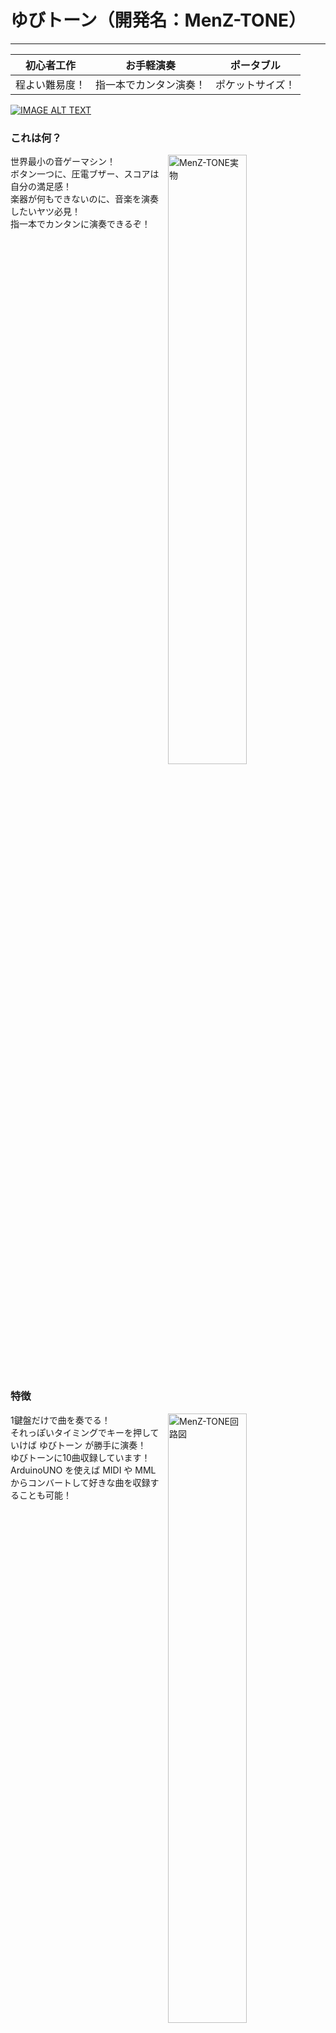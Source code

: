 # ゆびトーン（開発名：MenZ-TONE） #
***

|初心者工作|お手軽演奏|ポータブル|
|:---:|:---:|:---:|
|程よい難易度！|指一本でカンタン演奏！|ポケットサイズ！|

[![IMAGE ALT TEXT](https://img.youtube.com/vi/ij7eNtTbqwg/0.jpg)](https://www.youtube.com/watch?v=ij7eNtTbqwg "Youtube video")

### これは何？ ###
<img src="https://raw.githubusercontent.com/The-MenZ/MenZ-TONE/master/photo/MenZ-TONE_real.jpg" width="50%" align="right" alt="MenZ-TONE実物">
世界最小の音ゲーマシン！<br>
ボタン一つに、圧電ブザー、スコアは自分の満足感！<br>
楽器が何もできないのに、音楽を演奏したいヤツ必見！<br>
指一本でカンタンに演奏できるぞ！<br>

<br clear="all">

### 特徴 ###
<img src="https://raw.githubusercontent.com/The-MenZ/MenZ-TONE/master/photo/MenZ-TONE_circuit.png" width="50%" align="right" alt="MenZ-TONE回路図">
1鍵盤だけで曲を奏でる！<br>
それっぽいタイミングでキーを押していけば ゆびトーン が勝手に演奏！<br>
ゆびトーンに10曲収録しています！<br>
ArduinoUNO を使えば MIDI や MML からコンバートして好きな曲を収録することも可能！<br>

<br clear="all">

### 内容物 ###
<img src="https://raw.githubusercontent.com/The-MenZ/MenZ-TONE/e60dfb00fbc16afa9d4a3ec3e0ca0d44dbfe4d77/photo/MenZ-TONE_contents.JPG" alt="MenZ-TONE内容物">
<br>

|名前|個数|備考|
|:---:|:---:|:---:|
|基板|1|ゆびトーン専用|
|ATmega328P|1|ゆびトーン書き込み済み|
|水晶発振子|1|16MHz|
|セラミックコンデンサ|2|22pF|
|セラミックコンデンサ|1|0.1uF|
|電解コンデンサ|1|47uF|
|抵抗|1|330Ω|
|抵抗|4|10kΩ|
|抵抗|8|7セグLEDによって抵抗値変更|
|タクトスイッチ(大)|1|演奏用|
|タクトスイッチ(小)|3|その他操作用|
|発光ダイオード|1|PIN13用|
|発光ダイオード|1|演奏スイッチ用|
|7セグメントLED|1|アノードコモン|
|圧電ブザー|1||

<br clear="all">

### 使用する工具 ###

<img src="https://raw.githubusercontent.com/The-MenZ/MenZ-TONE/master/photo/MenZ-TONE_tool.JPG" width="50%" align="right" alt="使用する工具">

（左から）

1. ハンダコテ
2. ハンダ

   はんだ付けには上2つが必須！熱が出るので、やけどに十分して工作しよう！

3. ニッパー

   はんだ付けしたあとの部品の足をこれで切り取ろう！

<br clear="all">

### 工作時の注意 ###

* 付属のマニュアルをよく読んで製作を行ってください
* 工作時は工具による怪我、やけど等に十分注意して行いましょう
* 保護者の方へ：お子様が製作を行う場合は、指導・監督や保護メガネ等の保護具等で安全を確保した上で製作をさせてください

<br clear="all">

### 曲リスト ###

|番号|曲名|難易度（多いほど難しい）|
|:---:|:---:|:---:|
|0|オチに使われる効果音|☆|
|1|チャルメラ|☆|
|2|きらきら星|☆☆|
|3|遠き山に日は落ちて|☆☆|
|4|赤い靴|☆☆|
|5|カエルの歌|☆☆|
|6|君が代|☆☆☆|
|7|通りゃんせ|☆☆☆☆|
|8|かごめかごめ|☆☆☆☆☆|
|9|Auld Lang Syne（蛍の光）|☆☆|

### 他の曲は無いの？ ###
<img src="https://raw.githubusercontent.com/The-MenZ/MenZ-TONE/master/photo/MenZ-TONE_kit.jpg" width="50%" align="right" alt="MenZ-TONE回路図">
MMLデータをゆびトーン用のデータにコンバートするツールを作りました<br>
http://www.the-menz.com/mml2tone.html <br>
 <br>
songs.hに自動演奏データや曲データが入っています<br>
これを書き換えてArduinoに書き込みましょう<br>
 <br>
MIDI -> MML -> TONE の流れでMIDIからTONEに自動演奏&曲データを流し込めます<br>
 <br>
MIDIからMMLに変換するには 3ML EDITOR 2 が便利です<br>
http://3ml.jp/

<br clear="all">

#### MIDIからMMLに変換する ####

1. 3ML EDITOR 2でMIDIファイルを開きます

   「ファイル」＞「標準MIDIファイルを入力」を選択して、ファイルを開きます

<img src="https://raw.githubusercontent.com/The-MenZ/MenZ-TONE/master/photo/MenZ-TONE_3mleditor.jpg" width="430px" align="left">
<img src="https://raw.githubusercontent.com/The-MenZ/MenZ-TONE/master/photo/MenZ-TONE_openmidi.jpg" width="430px">

2. 「インポート設定」の画面でOKをクリックします。

<img src="https://raw.githubusercontent.com/The-MenZ/MenZ-TONE/a3f341c478608d9ff0e374d6dd382beaa2d9c14f/photo/MenZ-TOME_midiconfig.jpg">

3. Tempoの部分にある数字をメモっておきます

   例では100となっています

<img src="https://raw.githubusercontent.com/The-MenZ/MenZ-TONE/master/photo/MenZ-TONE_tempo.jpg">

4. メロディ部分のスコアを開き、使いたい部分のメロディーを選択してコピーします

   例では3小節途中までを選択しました

<img src="https://raw.githubusercontent.com/The-MenZ/MenZ-TONE/master/photo/MenZ-TONE_score.jpg">

5. MMLを全て削除してコピーしたMMLを貼り付けた後、コメントや改行を削除し1行にして、先頭にテンポを追加します

   テンポは100なので、MMLの先頭にt100を書きます

   1行にしたものをこのあとの作業に使用しますので、コピーしておきます

<img src="https://raw.githubusercontent.com/The-MenZ/MenZ-TONE/master/photo/MenZ-TOME_addtempo.jpg">

<br clear="all">

#### MMLからゆびトーンの形式に変換する ####

1. 3ML EDITOR 2で仕込んだMMLを[MML2TONE](https://www.the-menz.com/mml2tone.html)のテキストボックスに入れてconvert!ボタンを押します

   以下の3つの情報がでてきますので、これをこのあとの作業に使います。

   1. テンポ
   2. 配列形式の楽譜
   3. 配列形式の音符の長さ

<img src="https://raw.githubusercontent.com/The-MenZ/MenZ-TONE/master/photo/MenZ-TONE_mml3tone.png">

<br clear="all">

#### 曲をプログラムに追加する ####

例では、song2.hの1曲目を変更します。

1. ヘッダファイルを開きます

2. 楽譜を置き換えます（左：変更前、右：変更後）

<img src="https://raw.githubusercontent.com/The-MenZ/MenZ-TONE/master/photo/MenZ-TONE_scorecode.png" align="left">
<img src="https://raw.githubusercontent.com/The-MenZ/MenZ-TONE/master/photo/MenZ-TONE_scorecode_change.png">

3. テンポを置き換えます（左：変更前、右：変更後）

<img src="https://raw.githubusercontent.com/The-MenZ/MenZ-TONE/eb2721cc86852d9137bde1473b83cffd58a12677/photo/MenZ-TONE_tempo.png" align="left">
<img src="https://raw.githubusercontent.com/The-MenZ/MenZ-TONE/eb2721cc86852d9137bde1473b83cffd58a12677/photo/MenZ-TONE_tempo_change.png">
<br>

4. 音符の長さを置き換えます（左：変更前、右：変更後）

<img src="https://raw.githubusercontent.com/The-MenZ/MenZ-TONE/master/photo/MenZ-TONE_length.png" align="left">
<img src="https://raw.githubusercontent.com/The-MenZ/MenZ-TONE/8e4a96d7174a7a30811a7478213c7fccfa547603/photo/MenZ-TONE_length_change.png">

<br clear="all">

#### プログラムを書き込み、曲を確認する ####

---

**この作業はArduinoや、ゆびトーンの故障につながる可能性があります**
<br>
**自己の責任において作業を行ってください**

---

1. ArduinoとゆびトーンからAVRを外す

   ソケットとAVRの間にマイナスドライバを差し込み、少し持ち上げます。<br>
   これをAVR両端で交互に行い、徐々にAVRを持ち上げソケットから外します。<br>
   ソケットからAVRを外すときは、足を曲げないように注意しながら外してください。<br>

<img src="https://raw.githubusercontent.com/The-MenZ/MenZ-TONE/master/photo/MenZ-TONE_remove1.JPG" width="20%" align="left">
<img src="https://raw.githubusercontent.com/The-MenZ/MenZ-TONE/master/photo/MenZ-TONE_remove2.JPG" width="20%" align="left">
<img src="https://raw.githubusercontent.com/The-MenZ/MenZ-TONE/master/photo/MenZ-TONE_remove3.JPG" width="20%">

2. ゆびトーンから外したAVRをArudinoに取り付ける

   逆差しをしないよう、ICソケットとAVRの切り欠きを確認して差し込みます。<br>
   外すときのことを考え、最後まで刺さずに軽く浮かせておくと良いでしょう。<br>

<img src="https://raw.githubusercontent.com/The-MenZ/MenZ-TONE/master/photo/MenZ-TONE_attachavr.JPG" width="30%">

3. プログラムを書き込む

   いつものようにプログラムを書き込みましょう。

<img src="https://raw.githubusercontent.com/The-MenZ/MenZ-TONE/master/photo/MenZ-TONE_writecode.JPG" width="30%">

4. 動作確認

   Arduinoに取り付けたAVRをゆびトーンに戻して動作を確認します。
   このときも、ICソケットの切り欠きとAVRの切り欠きの位置を十分注意して差し込みましょう。

<img src="https://raw.githubusercontent.com/The-MenZ/MenZ-TONE/master/photo/MenZ-TONE_run.JPG" width="30%">

<br clear="all">

### 参考URL ###

* [Wikipedia - Music Macro Language](https://ja.wikipedia.org/wiki/Music_Macro_Language)
   - とりあえず基礎的なことを学びましょう
* [マビノギ MML作曲ツール 3ML EDITOR 2 Webpage](http://3ml.jp/)
   - かなりお世話になっているツールですこれがないと始まりません

### どうやって連絡すれば良い？ ###

* http://www.the-menz.com/contact.html
